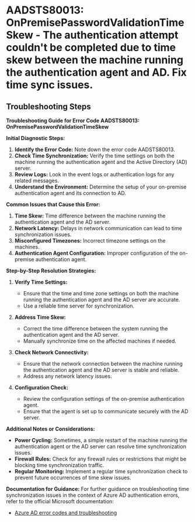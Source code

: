# AADSTS80013: OnPremisePasswordValidationTimeSkew - The authentication attempt couldn't be completed due to time skew between the machine running the authentication agent and AD. Fix time sync issues.


## Troubleshooting Steps
**Troubleshooting Guide for Error Code AADSTS80013: OnPremisePasswordValidationTimeSkew**

**Initial Diagnostic Steps:**
1. **Identify the Error Code:** Note down the error code AADSTS80013.
2. **Check Time Synchronization:** Verify the time settings on both the machine running the authentication agent and the Active Directory (AD) server.
3. **Review Logs:** Look in the event logs or authentication logs for any related messages.
4. **Understand the Environment:** Determine the setup of your on-premise authentication agent and its connection to AD.

**Common Issues that Cause this Error:**
1. **Time Skew:** Time difference between the machine running the authentication agent and the AD server.
2. **Network Latency:** Delays in network communication can lead to time synchronization issues.
3. **Misconfigured Timezones:** Incorrect timezone settings on the machines.
4. **Authentication Agent Configuration:** Improper configuration of the on-premise authentication agent.

**Step-by-Step Resolution Strategies:**
1. **Verify Time Settings:**
   - Ensure that the time and time zone settings on both the machine running the authentication agent and the AD server are accurate.
   - Use a reliable time server for synchronization.

2. **Address Time Skew:**
   - Correct the time difference between the system running the authentication agent and the AD server.
   - Manually synchronize time on the affected machines if needed.

3. **Check Network Connectivity:**
   - Ensure that the network connection between the machine running the authentication agent and the AD server is stable and reliable.
   - Address any network latency issues.

4. **Configuration Check:**
   - Review the configuration settings of the on-premise authentication agent.
   - Ensure that the agent is set up to communicate securely with the AD server.

**Additional Notes or Considerations:**
- **Power Cycling:** Sometimes, a simple restart of the machine running the authentication agent or the AD server can resolve time synchronization issues.
- **Firewall Rules:** Check for any firewall rules or restrictions that might be blocking time synchronization traffic.
- **Regular Monitoring:** Implement a regular time synchronization check to prevent future occurrences of time skew issues.

**Documentation for Guidance:**
For further guidance on troubleshooting time synchronization issues in the context of Azure AD authentication errors, refer to the official Microsoft documentation:
- [Azure AD error codes and troubleshooting](https://docs.microsoft.com/en-us/azure/active-directory/fundamentals/active-directory-how-to-common-error-codes)